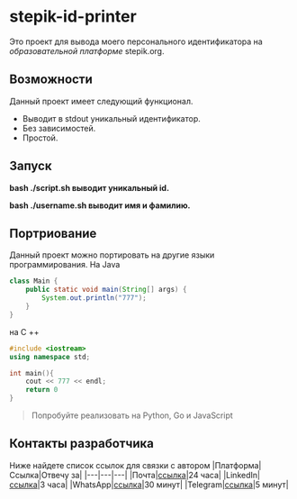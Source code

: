 # stepik-id-printer

Это проект для вывода моего персонального идентификатора на *образовательной платформе* stepik.org.

## Возможности

Данный проект имеет следующий функционал.
- Выводит в stdout уникальный идентификатор.
- Без зависимостей.
- Простой.

## Запуск

__bash ./script.sh выводит уникальный id.__

__bash ./username.sh выводит имя и фамилию.__

## Портриование

Данный проект можно портировать на другие языки программирования.
На Java
``` Java
class Main {
    public static void main(String[] args) {
        System.out.println("777");
    }
}
```
на C ++
``` C++
#include <iostream>
using namespace std;

int main(){
    cout << 777 << endl;
    return 0
}
```

> Попробуйте реализовать на Python, Go и JavaScript
## Контакты разработчика

Ниже найдете список ссылок для связки с автором
|Платформа|Ссылка|Отвечу за|
|---|---|---|
|Почта|[ссылка](https://github.com/Ryskulow)|24 часа|
|LinkedIn|[ссылка](https://github.com/Ryskulow)|3 часа|
|WhatsApp|[ссылка](https://github.com/Ryskulow)|30 минут|
|Telegram|[ссылка](https://github.com/Ryskulow)|5 минут|
